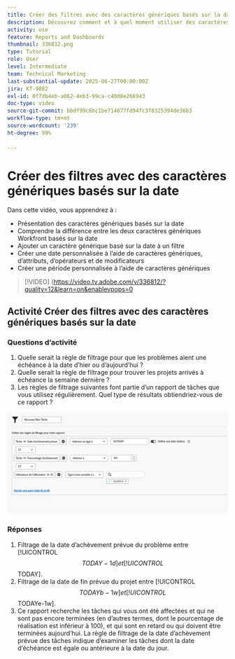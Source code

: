 ```yaml
---
title: Créer des filtres avec des caractères génériques basés sur la date
description: Découvrez comment et à quel moment utiliser des caractères génériques basés sur la date et comment créer un filtre basé sur la date actuelle.
activity: use
feature: Reports and Dashboards
thumbnail: 336812.png
type: Tutorial
role: User
level: Intermediate
team: Technical Marketing
last-substantial-update: 2025-06-27T00:00:00Z
jira: KT-9082
exl-id: 0f7db4eb-a062-4eb3-99ca-c40d8e266943
doc-type: video
source-git-commit: bbdf99c6bc1be714077fd94fc3f8325394de36b3
workflow-type: tm+mt
source-wordcount: '239'
ht-degree: 99%

---
```


# Créer des filtres avec des caractères génériques basés sur la date

Dans cette vidéo, vous apprendrez à :

* Présentation des caractères génériques basés sur la date
* Comprendre la différence entre les deux caractères génériques Workfront basés sur la date
* Ajouter un caractère générique basé sur la date à un filtre
* Créer une date personnalisée à l’aide de caractères génériques, d’attributs, d’opérateurs et de modificateurs
* Créer une période personnalisée à l’aide de caractères génériques

>[!VIDEO] (https://video.tv.adobe.com/v/336812/?quality=12&learn=on&enablevpops=0


## Activité Créer des filtres avec des caractères génériques basés sur la date


### Questions d’activité

1. Quelle serait la règle de filtrage pour que les problèmes aient une échéance à la date d’hier ou d’aujourd’hui ?
1. Quelle serait la règle de filtrage pour trouver les projets arrivés à échéance la semaine dernière ?
1. Les règles de filtrage suivantes font partie d’un rapport de tâches que vous utilisez régulièrement. Quel type de résultats obtiendriez-vous de ce rapport ?

![Une image de l’écran de création d’un filtre de tâche avec un caractère générique basé sur la date](assets/date-wildcard-answer-1.png)

### Réponses

1. Filtrage de la date d’achèvement prévue du problème entre [!UICONTROL $$TODAY-1d] et [!UICONTROL $$TODAY].
1. Filtrage de la date de fin prévue du projet entre [!UICONTROL $$TODAYb-1w] et [!UICONTROL $$TODAYe-1w].
1. Ce rapport recherche les tâches qui vous ont été affectées et qui ne sont pas encore terminées (en d’autres termes, dont le pourcentage de réalisation est inférieur à 100), et qui sont en retard ou qui doivent être terminées aujourd’hui. La règle de filtrage de la date d’achèvement prévue des tâches indique d’examiner les tâches dont la date d’échéance est égale ou antérieure à la date du jour.
